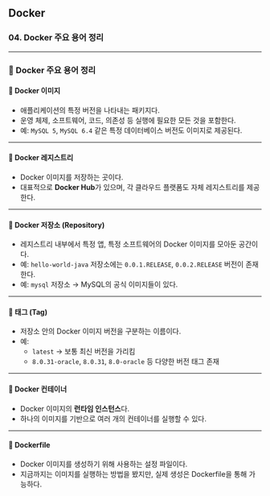 ## Docker

### 04. Docker 주요 용어 정리

---

### 📌 Docker 주요 용어 정리

#### 🔹 Docker 이미지

- 애플리케이션의 특정 버전을 나타내는 패키지다.
- 운영 체제, 소프트웨어, 코드, 의존성 등 실행에 필요한 모든 것을 포함한다.
- 예: `MySQL 5`, `MySQL 6.4` 같은 특정 데이터베이스 버전도 이미지로 제공된다.

---

#### 🔹 Docker 레지스트리

- Docker 이미지를 저장하는 곳이다.
- 대표적으로 **Docker Hub**가 있으며, 각 클라우드 플랫폼도 자체 레지스트리를 제공한다.

---

#### 🔹 Docker 저장소 (Repository)

- 레지스트리 내부에서 특정 앱, 특정 소프트웨어의 Docker 이미지를 모아둔 공간이다.
- 예: `hello-world-java` 저장소에는 `0.0.1.RELEASE`, `0.0.2.RELEASE` 버전이 존재한다.
- 예: `mysql` 저장소 → MySQL의 공식 이미지들이 있다.

---

#### 🔹 태그 (Tag)

- 저장소 안의 Docker 이미지 버전을 구분하는 이름이다.
- 예:
  - `latest` → 보통 최신 버전을 가리킴
  - `8.0.31-oracle`, `8.0.31`, `8.0-oracle` 등 다양한 버전 태그 존재

---

#### 🔹 Docker 컨테이너

- Docker 이미지의 **런타임 인스턴스**다.
- 하나의 이미지를 기반으로 여러 개의 컨테이너를 실행할 수 있다.

---

#### 🔹 Dockerfile

- Docker 이미지를 생성하기 위해 사용하는 설정 파일이다.
- 지금까지는 이미지를 실행하는 방법을 봤지만, 실제 생성은 Dockerfile을 통해 가능하다.
